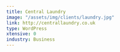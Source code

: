 ```yaml
---
title: Central Laundry
image: "/assets/img/clients/laundry.jpg"
link: http://centrallaundry.co.uk
type: WordPress
xtensive: 0
industry: Business
---
```


